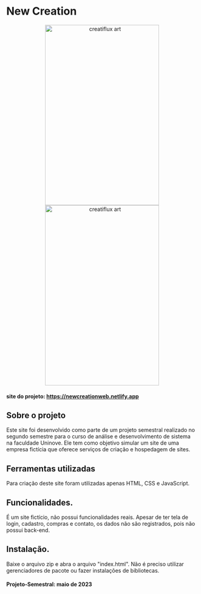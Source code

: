 
# New Creation

<!-- ## Imagens do projeto(prints). -->
<div align="center">
  <img height="473" width="300" alt="creatiflux art" src="https://github.com/LuccasLuna/Projeto-Semestral/assets/112989163/88848573-5b7d-47d3-9af4-02f1f4a27707"/>
  <img height="473" width="300" alt="creatiflux art" src="https://github.com/LuccasLuna/Projeto-Semestral/assets/112989163/1662f032-5b5a-4228-ab84-2c910a36c825"/>
</div>

#### site do projeto: https://newcreationweb.netlify.app

## Sobre o projeto

Este site foi desenvolvido como parte de um projeto semestral realizado no segundo semestre para o curso de análise e desenvolvimento de sistema na faculdade Uninove. Ele tem como objetivo simular um site de uma empresa fictícia  que oferece serviços de criação e hospedagem de sites. 

<!-- linguagens, bibliotecas, banco de dados utilizados. -->

## Ferramentas utilizadas

Para criação deste site foram utilizadas apenas HTML, CSS e JavaScript.


## Funcionalidades.

É um site fictício, não possui funcionalidades reais. Apesar de ter tela de login, cadastro, compras e contato, os dados não são registrados, pois não possui back-end.


## Instalação.

Baixe o arquivo zip e abra o arquivo "index.html". Não é preciso utilizar gerenciadores de pacote ou fazer instalações de bibliotecas. 

#### ﻿Projeto-Semestral: maio de 2023
